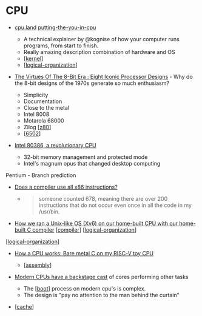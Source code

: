 CPU
===

* [cpu.land](https://cpu.land/) [putting-the-you-in-cpu](https://github.com/hackclub/putting-the-you-in-cpu)
    * A technical explainer by @kognise of how your computer runs programs, from start to finish.
    * Really amazing description combination of hardware and OS
    * [[kernel]]
    * [[logical-organization]]

* [The Virtues Of The 8-Bit Era : Eight Iconic Processor Designs](https://thechipletter.substack.com/p/the-virtues-of-the-8-bit-era-eight) - Why do the 8-bit designs of the 1970s generate so much enthusiasm?
    * Simplicity
    * Documentation
    * Close to the metal
    * Intel 8008
    * Motarola 68000
    * Zilog [[z80]]
    * [[6502]]
* [Intel 80386, a revolutionary CPU](https://www.xtof.info/intel80386.html)
    * 32-bit memory management and protected mode
    * Intel's magnum opus that changed desktop computing

Pentium - Branch prediction

* [Does a compiler use all x86 instructions?](http://pepijndevos.nl/2016/08/24/x86-instruction-distribution.html)
    * > someone counted 678, meaning there are over 200 instructions that do not occur even once in all the code in my /usr/bin.

* [How we ran a Unix-like OS (Xv6) on our home-built CPU with our home-built C compiler](https://fuel.edby.coffee/posts/how-we-ported-xv6-os-to-a-home-built-cpu-with-a-home-built-c-compiler/) [[compiler]] [[logical-organization]]

[[logical-organization]]

* [How a CPU works: Bare metal C on my RISC-V toy CPU](https://florian.noeding.com/posts/risc-v-toy-cpu/cpu-from-scratch/)
    * [[assembly]]

* [Modern CPUs have a backstage cast](https://www.devever.net/~hl/backstage-cast) of cores performing other tasks
    * The [[boot]] process on modern cpu's is complex.
    * The design is "pay no attention to the man behind the curtain"

* [[cache]]

[//begin]: # "Autogenerated link references for markdown compatibility"
[kernel]: kernel.md "Kernel"
[logical-organization]: logical-organization.md "Logical Organization"
[z80]: z80.md "Z80"
[6502]: 6502.md "6502"
[compiler]: compiler.md "compiler"
[assembly]: assembly.md "Assembly Code"
[boot]: boot.md "Boot - System Startup"
[cache]: cache.md "cache"
[//end]: # "Autogenerated link references"